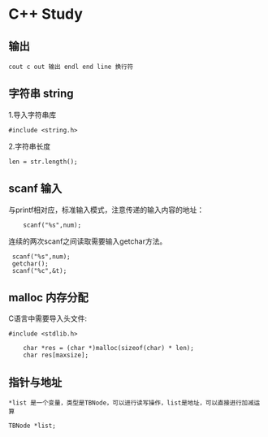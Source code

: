 # C++ Study

## 输出

```
cout c out 输出 endl end line 换行符
```

## 字符串 string

1.导入字符串库

```
#include <string.h>
```

2.字符串长度

```
len = str.length();
```

## scanf 输入

与printf相对应，标准输入模式，注意传递的输入内容的地址：

```
    scanf("%s",num);
```

连续的两次scanf之间读取需要输入getchar方法。

 ```
  scanf("%s",num);
  getchar();
  scanf("%c",&t);
 ```
 
## malloc 内存分配

C语言中需要导入头文件:

```
#include <stdlib.h>
```

```
    char *res = (char *)malloc(sizeof(char) * len);
    char res[maxsize];
``` 

## 指针与地址

```
*list 是一个变量，类型是TBNode，可以进行读写操作，list是地址，可以直接进行加减运算
```

```
TBNode *list;
```